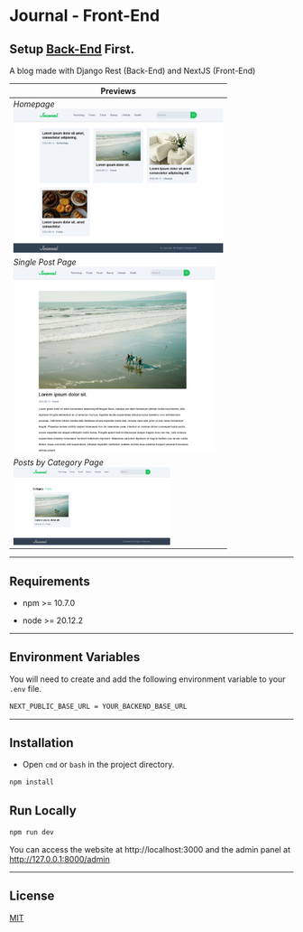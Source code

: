# Journal - Front-End

## Setup [<u>Back-End</u>](https://github.com/shuvo-devs/Journal-Back-End-Django-Rest) First.

A blog made with Django Rest (Back-End) and NextJS (Front-End)

| Previews                                                                                          |
| ------------------------------------------------------------------------------------------------- |
| *Homepage*<br/><img src="previews/1.png" title="" alt="" width="372">                             |
| *Single Post Page*<br/><img title="" src="previews/2.png" alt="" width="358" data-align="inline"> |
| *Posts by Category Page*<br/><img src="previews/3.png" title="" alt="" width="278">               |

---

## Requirements

- npm >= 10.7.0

- node >= 20.12.2

---

## Environment Variables

You will need to create and add the following environment variable to your `.env` file.

```bash
NEXT_PUBLIC_BASE_URL = YOUR_BACKEND_BASE_URL
```

---

## Installation

- Open `cmd` or `bash` in the project directory.

```bash
npm install
```

## Run Locally

```bash
npm run dev
```

You can access the website at http://localhost:3000 and the admin panel at http://127.0.0.1:8000/admin

---

## License

[MIT](https://choosealicense.com/licenses/mit/)
